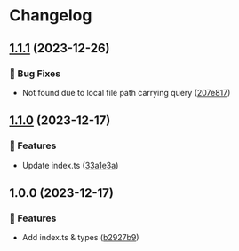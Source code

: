 # Changelog

## [1.1.1](https://github.com/Meqn/file-access/compare/v1.1.0...v1.1.1) (2023-12-26)


### 🐛 Bug Fixes

* Not found due to local file path carrying query ([207e817](https://github.com/Meqn/file-access/commit/207e817c8dfd39a2ab487cadf404c2027dc3ada7))

## [1.1.0](https://github.com/Meqn/file-access/compare/v1.0.0...v1.1.0) (2023-12-17)


### 🚀 Features

* Update index.ts ([33a1e3a](https://github.com/Meqn/file-access/commit/33a1e3a8f2cae6420d76718f6c856764e8549ecb))

## 1.0.0 (2023-12-17)


### 🚀 Features

* Add index.ts & types ([b2927b9](https://github.com/Meqn/file-access/commit/b2927b9baa5c37f96c2c1d2b4e11975d795db03a))
